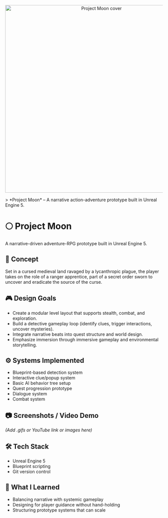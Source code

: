 <p align="center">
  <img src="project_moon_cover.png" alt="Project Moon cover" width="600"/>
</p>
> *Project Moon* – A narrative action-adventure prototype built in Unreal Engine 5.

# 🌕 Project Moon
A narrative-driven adventure-RPG prototype built in Unreal Engine 5.

## 🧩 Concept
Set in a cursed medieval land ravaged by a lycanthropic plague, the player takes on the role of a ranger apprentice, part of a secret order sworn to uncover and eradicate the source of the curse.

## 🎮 Design Goals
- Create a modular level layout that supports stealth, combat, and exploration.
- Build a detective gameplay loop (identify clues, trigger interactions, uncover mysteries).
- Integrate narrative beats into quest structure and world design.
- Emphasize immersion through immersive gameplay and environmental storytelling.

## ⚙️ Systems Implemented
- Blueprint-based detection system
- Interactive clue/popup system
- Basic AI behavior tree setup
- Quest progression prototype
- Dialogue system
- Combat system

## 📷 Screenshots / Video Demo
*(Add .gifs or YouTube link or images here)*

## 🛠 Tech Stack
- Unreal Engine 5
- Blueprint scripting
- Git version control

## 🧠 What I Learned
- Balancing narrative with systemic gameplay
- Designing for player guidance without hand-holding
- Structuring prototype systems that can scale
